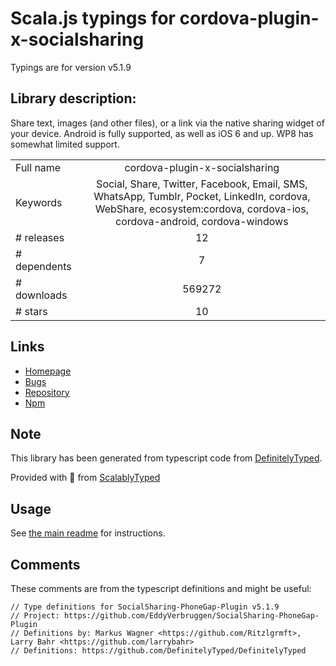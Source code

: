 
# Scala.js typings for cordova-plugin-x-socialsharing

Typings are for version v5.1.9

## Library description:
Share text, images (and other files), or a link via the native sharing widget of your device. Android is fully supported, as well as iOS 6 and up. WP8 has somewhat limited support.

|                    |                 |
| ------------------ | :-------------: |
| Full name          | cordova-plugin-x-socialsharing |
| Keywords           | Social, Share, Twitter, Facebook, Email, SMS, WhatsApp, Tumblr, Pocket, LinkedIn, cordova, WebShare, ecosystem:cordova, cordova-ios, cordova-android, cordova-windows |
| # releases         | 12 |
| # dependents       | 7 |
| # downloads        | 569272 |
| # stars            | 10 |

## Links
- [Homepage](https://github.com/EddyVerbruggen/SocialSharing-PhoneGap-Plugin#readme)
- [Bugs](https://github.com/EddyVerbruggen/SocialSharing-PhoneGap-Plugin/issues)
- [Repository](https://github.com/EddyVerbruggen/SocialSharing-PhoneGap-Plugin)
- [Npm](https://www.npmjs.com/package/cordova-plugin-x-socialsharing)
    


## Note
This library has been generated from typescript code from [DefinitelyTyped](https://definitelytyped.org).

Provided with :purple_heart: from [ScalablyTyped](https://github.com/oyvindberg/ScalablyTyped)

## Usage
See [the main readme](../../readme.md) for instructions.

## Comments

These comments are from the typescript definitions and might be useful:
```
// Type definitions for SocialSharing-PhoneGap-Plugin v5.1.9
// Project: https://github.com/EddyVerbruggen/SocialSharing-PhoneGap-Plugin
// Definitions by: Markus Wagner <https://github.com/Ritzlgrmft>, Larry Bahr <https://github.com/larrybahr>
// Definitions: https://github.com/DefinitelyTyped/DefinitelyTyped

```


